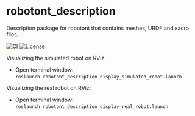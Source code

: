 # robotont\_description
Description package for robotont that contains meshes, URDF and xacro files.

[![CI](https://github.com/robotont/robotont_description/actions/workflows/industrial_ci_action.yml/badge.svg)](https://github.com/robotont/robotont_description/actions/workflows/industrial_ci_action.yml)
[![License](https://img.shields.io/badge/License-Apache%202.0-blue.svg)](https://opensource.org/licenses/Apache-2.0)

Visualizing the simulated robot on RViz:
* Open terminal window:<br/>
```roslaunch robotont_description display_simulated_robot.launch```

Visualizing the real robot on RViz:
* Open terminal window:<br/>
```roslaunch robotont_description display_real_robot.launch```
